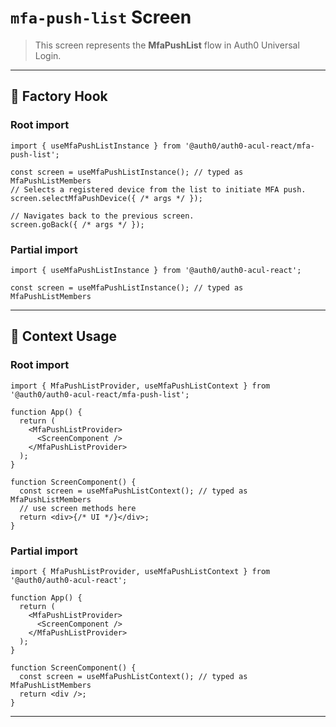# `mfa-push-list` Screen

> This screen represents the **MfaPushList** flow in Auth0 Universal Login.

---

## 🔹 Factory Hook
### Root import
```tsx
import { useMfaPushListInstance } from '@auth0/auth0-acul-react/mfa-push-list';

const screen = useMfaPushListInstance(); // typed as MfaPushListMembers
// Selects a registered device from the list to initiate MFA push.
screen.selectMfaPushDevice({ /* args */ });

// Navigates back to the previous screen.
screen.goBack({ /* args */ });
```

### Partial import
```tsx
import { useMfaPushListInstance } from '@auth0/auth0-acul-react';

const screen = useMfaPushListInstance(); // typed as MfaPushListMembers
```

---

## 🔹 Context Usage

### Root import
```tsx
import { MfaPushListProvider, useMfaPushListContext } from '@auth0/auth0-acul-react/mfa-push-list';

function App() {
  return (
    <MfaPushListProvider>
      <ScreenComponent />
    </MfaPushListProvider>
  );
}

function ScreenComponent() {
  const screen = useMfaPushListContext(); // typed as MfaPushListMembers
  // use screen methods here
  return <div>{/* UI */}</div>;
}
```


### Partial import
```tsx
import { MfaPushListProvider, useMfaPushListContext } from '@auth0/auth0-acul-react';

function App() {
  return (
    <MfaPushListProvider>
      <ScreenComponent />
    </MfaPushListProvider>
  );
}

function ScreenComponent() {
  const screen = useMfaPushListContext(); // typed as MfaPushListMembers
  return <div />;
}
```

---
